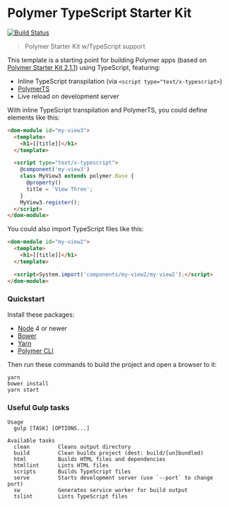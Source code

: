 # Polymer TypeScript Starter Kit

[![Build Status](https://travis-ci.org/tony19/polymer-typescript-starter-kit.svg?branch=master)](https://travis-ci.org/tony19/polymer-typescript-starter-kit)

> Polymer Starter Kit w/TypeScript support

This template is a starting point for building Polymer apps (based on [Polymer Starter Kit 2.1.1](https://github.com/PolymerElements/polymer-starter-kit/releases/tag/v2.1.1))
using TypeScript, featuring:

 * Inline TypeScript transpilation (via `<script type="text/x-typescript>`)
 * [PolymerTS](https://github.com/nippur72/PolymerTS)
 * Live reload on development server

With inline TypeScript transpilation and PolymerTS, you could define elements like this:

```html
<dom-module id="my-view3">
  <template>
    <h1>[[title]]</h1>
  </template>

  <script type="text/x-typescript">
    @component('my-view3')
    class MyView3 extends polymer.Base {
      @property()
      title = 'View Three';
    }
    MyView3.register();
  </script>
</dom-module>
```

You could also import TypeScript files like this:

```html
<dom-module id="my-view2">
  <template>
    <h1>[[title]]</h1>
  </template>

  <script>System.import('components/my-view2/my-view2');</script>
</dom-module>
```


### Quickstart

Install these packages:

 * [Node](https://nodejs.org/) 4 or newer
 * [Bower](https://bower.io/)
 * [Yarn](https://yarnpkg.com/)
 * [Polymer CLI](https://github.com/Polymer/polymer-cli)

Then run these commands to build the project and open a browser to it:

```shell
yarn
bower install
yarn start
```


### Useful Gulp tasks

```shell
Usage
  gulp [TASK] [OPTIONS...]

Available tasks
  clean         Cleans output directory
  build         Clean builds project (dest: build/[un]bundled)
  html          Builds HTML files and dependencies
  htmllint      Lints HTML files
  scripts       Builds TypeScript files
  serve         Starts development server (use `--port` to change port)
  sw            Generates service worker for build output
  tslint        Lints TypeScript files
```
